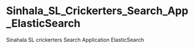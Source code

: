 # Sinhala_SL_Crickerters_Search_App_ElasticSearch
 Sinahala SL crickerters Search Application ElasticSearch

